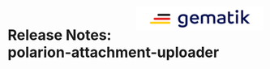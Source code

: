<img align="right" width="250" height="47" src="gematik.png"/>

# Release Notes: polarion-attachment-uploader

<!-- Template

## Release x.x.x (YYYY-MM-DD)

### added

- ...

### changed

- ...

### fixed

- ...

### performance

- ...

-->
